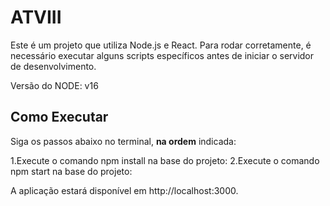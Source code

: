 # ATVIII

Este é um projeto que utiliza Node.js e React. Para rodar corretamente, é necessário executar alguns scripts específicos antes de iniciar o servidor de desenvolvimento.

Versão do NODE: v16

## Como Executar

Siga os passos abaixo no terminal, **na ordem** indicada:

1.Execute o comando npm install na base do projeto:
2.Execute o comando npm start na base do projeto:

A aplicação estará disponível em http://localhost:3000.
